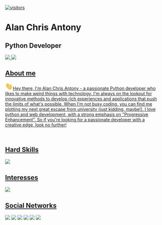 [![visitors](https://visitor-badge.laobi.icu/badge?page_id=alanchrissantony.alanchrissantony)](https://github.com/alanchrissantony)
<div>
  <h1>Alan Chris Antony</h1>
  <h2> Python Developer</h2>
</div>

<div>
  <a href="https://github.com/alanchrissantony">
  <img height="150em" src="https://github-readme-stats-sigma-five.vercel.app/api?username=alanchrissantony&show_icons=true&theme=default&include_all_commits=true&count_private=true"/>
  <img height="150em" src="https://github-readme-stats-sigma-five.vercel.app/api/top-langs/?username=alanchrissantony&layout=compact&langs_count=7&theme=default"/>
</div>
  
<div>
  <h2>About me</h2>
  <p><img src="https://raw.githubusercontent.com/devarias/devarias/main/Hi.gif" style="width: 25px; display: inline-block;">Hey there, I'm Alan Chris Antony - a passionate Python developer who likes to make weird things with technology. I'm always on the lookout for innovative methods to develop rich experiences and applications that push the limits of what's possible. When I'm not busy coding, you can find me plotting my next great escape from university (just kidding, maybe!). I love python and web development, with a strong emphasis on "Progressive Enhancement". So if you're looking for a passionate developer with a creative edge, look no further!</p>
</div>
  
<div style="display: inline_block"><br>
  <h2>Hard Skills</h2>
  <a href="https://github.com/alanchrissantony">
  <img src="https://skillicons.dev/icons?i=py,linux,html,react,css,js,git,django,firebase,nodejs" />
  
  <h2>Interesses</h2>
    <a href="https://github.com/alanchrissantony">
   <img src="https://skillicons.dev/icons?i=c,angular,cpp,java,ps" />
</div>
  
 
  
 <h2>Social Networks </h2>

 
<div> 

 <a href="https://www.linkedin.com/in/alan-chris-antony-037819223/"><img src="https://img.shields.io/badge/LinkedIn-0077B5?style=for-the-badge&logo=linkedin&logoColor=white"/><a/>
  <a href="https://www.instagram.com/alanchrissantony/"><img src="https://img.shields.io/badge/Instagram-E4405F?style=for-the-badge&logo=instagram&logoColor=white"/><a/>
  <a href="https://twitter.com/Alanchrisantony"><img src="https://img.shields.io/badge/Twitter-1DA1F2?style=for-the-badge&logo=twitter&logoColor=white"/><a/>
  <a href="https://www.facebook.com/alanchrissantony"><img src="https://img.shields.io/badge/Facebook-1877F2?style=for-the-badge&logo=facebook&logoColor=white"/><a/>
  <a href="mailto:alanchrissantony@gmail.com"><img src="https://img.shields.io/badge/Gmail-D14836?style=for-the-badge&logo=gmail&logoColor=white"/><a/>
  <a href="https://t.me/alanchrissantony"><img src="https://img.shields.io/badge/Telegram-2CA5E0?style=for-the-badge&logo=telegram&logoColor=white"/><a/> 
 
</div>
